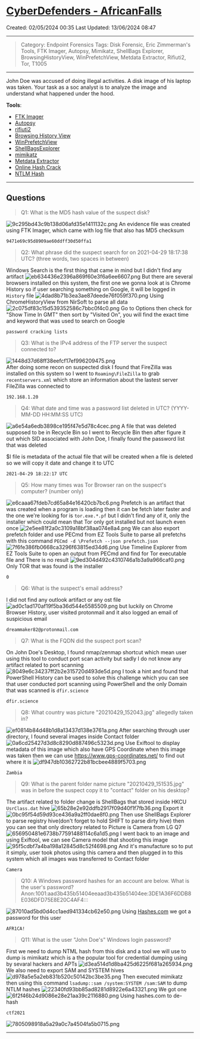# [CyberDefenders - AfricanFalls](https://cyberdefenders.org/blueteam-ctf-challenges/africanfalls/)
Created: 02/05/2024 00:35
Last Updated: 13/06/2024 08:47
* * *
>Category: Endpoint Forensics
>Tags: Disk Forensic, Eric Zimmerman's Tools, FTK Imager, Autopsy, Mimikatz, ShellBags Explorer, BrowsingHistoryView, WinPrefetchView, Metdata Extractor, Rifiuti2, Tor, T1005
* * *
John Doe was accused of doing illegal activities. A disk image of his laptop was taken. Your task as a soc analyst is to analyze the image and understand what happened under the hood.

**Tools**:
- [FTK Imager](https://accessdata.com/product-download/ftk-imager-version-4-5)
- [Autopsy](https://www.autopsy.com/download/)
- [rifiuti2](https://abelcheung.github.io/rifiuti2/)
- [Browsing History View](https://www.nirsoft.net/utils/browsing_history_view.html)
- [WinPrefetchView](https://www.nirsoft.net/utils/win_prefetch_view.html)
- [ShellBagsExplorer](https://f001.backblazeb2.com/file/EricZimmermanTools/ShellBagsExplorer.zip)
- [mimikatz](https://github.com/gentilkiwi/mimikatz/wiki)
- [Metdata Extractor](http://exif.regex.info/exif.cgi)
- [Online Hash Crack](https://www.onlinehashcrack.com/)
- [NTLM Hash](https://hashes.com/en/decrypt/hash)
* * *
## Questions
> Q1: What is the MD5 hash value of the suspect disk?

![9c295bd43c9b138d06afd35e1411132c.png](/_resources/9c295bd43c9b138d06afd35e1411132c.png)
An evidence file was created using FTK Imager, which came with log file that also has MD5 checksum
```
9471e69c95d8909ae60ddff30d50ffa1
```

> Q2: What phrase did the suspect search for on 2021-04-29 18:17:38 UTC? (three words, two spaces in between)

Windows Search is the first thing that came in mind but I didn't find any artifact
![eb634436e2396a869f60e3f6a6ee6607.png](/_resources/eb634436e2396a869f60e3f6a6ee6607.png)
But there are several browsers installed on this system, the first one we gonna look at is Chrome History so if user searching something on Google, it will be logged in `History` file
![4dad8b71b3ea3ae87deede76f059f370.png](/_resources/4dad8b71b3ea3ae87deede76f059f370.png)
Using ChromeHistoryView from NirSoft to parse all data
![2c075df83c15d539352586c7bbc0f4c0.png](/_resources/2c075df83c15d539352586c7bbc0f4c0.png)
Go to Options then check for "Show Time In GMT" then sort by "Visited On", you will find the exact time and keyword that was used to search on Google
```
password cracking lists
```

> Q3: What is the IPv4 address of the FTP server the suspect connected to?

![1448d37d68ff38eefcf17ef996209475.png](/_resources/1448d37d68ff38eefcf17ef996209475.png)	
After doing some recon on suspected disk I found that FireZilla was installed on this system so I went to `Roaming\FileZilla` to grab `recentservers.xml` which store an information about the lastest server FileZilla was connected to
```
192.168.1.20
```

> Q4: What date and time was a password list deleted in UTC? (YYYY-MM-DD HH:MM:SS UTC)

![a6e54a6edb3898ce195f47e5d78c4cec.png](/_resources/a6e54a6edb3898ce195f47e5d78c4cec.png)
A file that was deleted supposed to be in Recycle Bin so I went to Recycle Bin then after figure it out which SID associated with John Doe, I finally found the password list that was deleted

$I file is metadata of the actual file that will be created when a file is deleted so we will copy it date and change it to UTC
```
2021-04-29 18:22:17 UTC
```

> Q5: How many times was Tor Browser ran on the suspect's computer? (number only)

![e6caaa67fdeb7cd65a84e16420cb7bc6.png](/_resources/e6caaa67fdeb7cd65a84e16420cb7bc6.png)
Prefetch is an artifact that was created when a program is loading then it can be fetch later faster and the one we're looking for is `tor.exe.*.pf` but I didn't find any of it, only the installer which could mean that Tor only got installed but not launch even once
![2e5ee81f2a0c3109a18bf38aa074e8a4.png](/_resources/2e5ee81f2a0c3109a18bf38aa074e8a4.png)
We can also export prefetch folder and use PECmd from EZ Tools Suite to parse all prefetchs with this command `PECmd -d \Prefetch --json prefetch.json`
![7f6fe386fb0668ca3296f63815ed34d6.png](/_resources/7f6fe386fb0668ca3296f63815ed34d6.png)
Use Timeline Explorer from EZ Tools Suite to open an output from PECmd and find for Tor executable file and There is no result
![9ed304d492c4310746a1b3a9a966caf0.png](/_resources/9ed304d492c4310746a1b3a9a966caf0.png)
Only TOR that was found is the installer 
```
0
```

> Q6: What is the suspect's email address?

I did not find any outlook artifact or any ost file 
![ad0c1ad170af19f5ba36d544e5585509.png](/_resources/ad0c1ad170af19f5ba36d544e5585509.png)
but luckily on Chrome Browser History, user visited protonmail and it also logged an email of suspicious email 
```
dreammaker82@protonmail.com
```

> Q7: What is the FQDN did the suspect port scan?

On John Doe's Desktop, I found nmap/zenmap shortcut which mean user using this tool to conduct port scan activity but sadly I do not know any artifact related to port scanning
![8049e6c34237ff2b2e315720d493de5d.png](/_resources/8049e6c34237ff2b2e315720d493de5d.png)
I took a hint and found that PowerShell History can be used to solve this challenge which you can see that user conducted port scanning using PowerShell and the only Domain that was scanned is `dfir.science`
```
dfir.science
```

> Q8: What country was picture "20210429_152043.jpg" allegedly taken in?

![ef0814b84d48b1d8a13437d138e3761a.png](/_resources/ef0814b84d48b1d8a13437d138e3761a.png)
After searching through user directory, I found several images inside Contact folder 
![0a6cd25427d3d8c8290d887496c5323d.png](/_resources/0a6cd25427d3d8c8290d887496c5323d.png)
Use Exiftool to display metadata of this image which also have GPS Coordinate when this image was taken then we can use https://www.gps-coordinates.net/ to find out where it is
![df947db10362722b81bcbee4889f5703.png](/_resources/df947db10362722b81bcbee4889f5703.png)
```
Zambia
```

> Q9: What is the parent folder name picture "20210429_151535.jpg" was in before the suspect copy it to "contact" folder on his desktop?

The artifact related to folder change is ShellBags that stored inside HKCU `UsrClass.dat` hive
![65b28e2e92ddfb2917f09d40f1f7fb36.png](/_resources/65b28e2e92ddfb2917f09d40f1f7fb36.png)
Export it
![0bc95f54d59d93ce436a9a2ff0dae8f0.png](/_resources/0bc95f54d59d93ce436a9a2ff0dae8f0.png)
Then use ShellBags Explorer to parse registry hive(don't forget to hold SHIFT to parse dirty hive) then you can see that only directory related to Picture is Camera from LG Q7  
![656950481e6738b77591488114c6a1d5.png](/_resources/656950481e6738b77591488114c6a1d5.png)
I went back to an image and using Exiftool, we can see Camera model that shooting this image
![95f5cdbf7a4ba198a12845d8c52f4698.png](/_resources/95f5cdbf7a4ba198a12845d8c52f4698.png)
And it's manufacture so to put it simply, user took photos using this camera and then plugged in to this system which all images was transferred to Contact folder
```
Camera
```

> Q10: A Windows password hashes for an account are below. What is the user's password? Anon:1001:aad3b435b51404eeaad3b435b51404ee:3DE1A36F6DDB8E036DFD75E8E20C4AF4:::

![87010ad5bd0d4cc1aed941334cb62e50.png](/_resources/87010ad5bd0d4cc1aed941334cb62e50.png)
Using [Hashes.com](https://hashes.com/en/decrypt/hash) we got a password for this user
```
AFR1CA!
```

> Q11: What is the user "John Doe's" Windows login password?

First we need to dump NTML hash from this disk and a tool we will use to dump is mimikatz which is a the popular tool for credential dumping using by sevaral hackers and APTs 
![d3ea514d1d8ba425d6225f681a265934.png](/_resources/d3ea514d1d8ba425d6225f681a265934.png)
We also need to export SAM and SYSTEM hives
![d978a5e5a2eb831b520c50142bc3be35.png](/_resources/d978a5e5a2eb831b520c50142bc3be35.png)
Then executed mimikatz then using this command `lsadump::sam /system:SYSTEM /sam:SAM` to dump NTLM hashes
![22340fd93bb85ad8281d8922e6a43321.png](/_resources/22340fd93bb85ad8281d8922e6a43321.png)
We got one
![6f2f46b24d9086e28e21aa39c2116880.png](/_resources/6f2f46b24d9086e28e21aa39c2116880.png)
Using hashes.com to de-hash
```
ctf2021
```

![7805098918a5a29a0c7a4504fa5b0715.png](/_resources/7805098918a5a29a0c7a4504fa5b0715.png)
* * *
